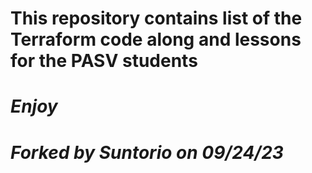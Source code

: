 # This repository contains list of the Terraform code along and lessons for the PASV students
# *Enjoy*
# *Forked by Suntorio on 09/24/23*